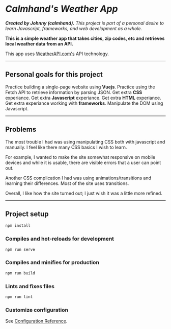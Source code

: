 # _Calmhand's Weather App_

**_Created by Johnny (calmhand)._**
_This project is part of a personal desire to learn Javascript, frameworks, and web development as a whole._

**This is a simple weather app that takes cities, zip codes, etc and retrieves local weather data from an API.**

This app uses [WeatherAPI.com's](WeatherAPI.com) API technology.

---

## Personal goals for this project

Practice building a single-page website using **Vuejs**.
Practice using the Fetch API to retrieve information by parsing JSON.
Get extra **CSS** experiance.
Get extra **Javascript** experiance.
Get extra **HTML** experiance.
Get extra experiance working with **frameworks**.
Manipulate the DOM using Javascript.

---

## Problems

The most trouble I had was using manipulating CSS both with javascript and manually. I feel like there many CSS basics I wish to learn.

For example, I wanted to make the site somewhat responsive on mobile devices and while it is usable, there are visible errors that a user can point out.

Another CSS complication I had was using animations/transitions and learning their differences. Most of the site uses transitions.

Overall, I like how the site turned out; I just wish it was a little more refined.

---

## Project setup

```bash
npm install
```

### Compiles and hot-reloads for development

```bash
npm run serve
```

### Compiles and minifies for production

```bash
npm run build
```

### Lints and fixes files

```bash
npm run lint
```

### Customize configuration

See [Configuration Reference](https://cli.vuejs.org/config/).
